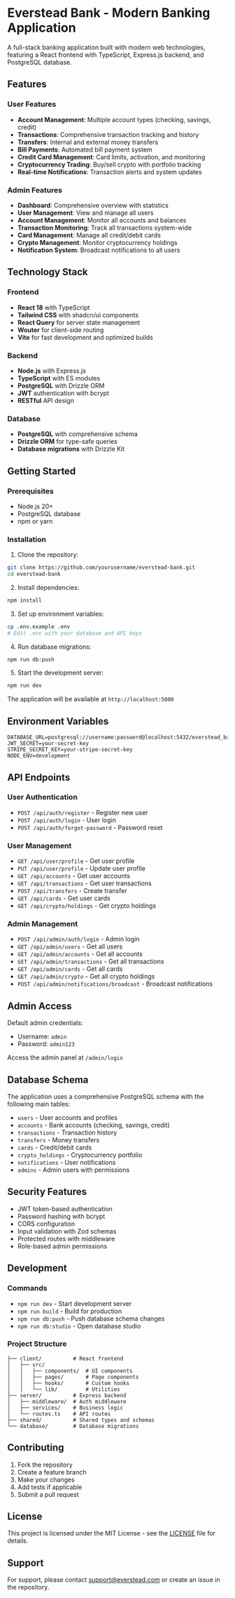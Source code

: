 # Everstead Bank - Modern Banking Application

A full-stack banking application built with modern web technologies, featuring a React frontend with TypeScript, Express.js backend, and PostgreSQL database.

## Features

### User Features
- **Account Management**: Multiple account types (checking, savings, credit)
- **Transactions**: Comprehensive transaction tracking and history
- **Transfers**: Internal and external money transfers
- **Bill Payments**: Automated bill payment system
- **Credit Card Management**: Card limits, activation, and monitoring
- **Cryptocurrency Trading**: Buy/sell crypto with portfolio tracking
- **Real-time Notifications**: Transaction alerts and system updates

### Admin Features
- **Dashboard**: Comprehensive overview with statistics
- **User Management**: View and manage all users
- **Account Management**: Monitor all accounts and balances
- **Transaction Monitoring**: Track all transactions system-wide
- **Card Management**: Manage all credit/debit cards
- **Crypto Management**: Monitor cryptocurrency holdings
- **Notification System**: Broadcast notifications to all users

## Technology Stack

### Frontend
- **React 18** with TypeScript
- **Tailwind CSS** with shadcn/ui components
- **React Query** for server state management
- **Wouter** for client-side routing
- **Vite** for fast development and optimized builds

### Backend
- **Node.js** with Express.js
- **TypeScript** with ES modules
- **PostgreSQL** with Drizzle ORM
- **JWT** authentication with bcrypt
- **RESTful** API design

### Database
- **PostgreSQL** with comprehensive schema
- **Drizzle ORM** for type-safe queries
- **Database migrations** with Drizzle Kit

## Getting Started

### Prerequisites
- Node.js 20+
- PostgreSQL database
- npm or yarn

### Installation

1. Clone the repository:
```bash
git clone https://github.com/yourusername/everstead-bank.git
cd everstead-bank
```

2. Install dependencies:
```bash
npm install
```

3. Set up environment variables:
```bash
cp .env.example .env
# Edit .env with your database and API keys
```

4. Run database migrations:
```bash
npm run db:push
```

5. Start the development server:
```bash
npm run dev
```

The application will be available at `http://localhost:5000`

## Environment Variables

```env
DATABASE_URL=postgresql://username:password@localhost:5432/everstead_bank
JWT_SECRET=your-secret-key
STRIPE_SECRET_KEY=your-stripe-secret-key
NODE_ENV=development
```

## API Endpoints

### User Authentication
- `POST /api/auth/register` - Register new user
- `POST /api/auth/login` - User login
- `POST /api/auth/forgot-password` - Password reset

### User Management
- `GET /api/user/profile` - Get user profile
- `PUT /api/user/profile` - Update user profile
- `GET /api/accounts` - Get user accounts
- `GET /api/transactions` - Get user transactions
- `POST /api/transfers` - Create transfer
- `GET /api/cards` - Get user cards
- `GET /api/crypto/holdings` - Get crypto holdings

### Admin Management
- `POST /api/admin/auth/login` - Admin login
- `GET /api/admin/users` - Get all users
- `GET /api/admin/accounts` - Get all accounts
- `GET /api/admin/transactions` - Get all transactions
- `GET /api/admin/cards` - Get all cards
- `GET /api/admin/crypto` - Get all crypto holdings
- `POST /api/admin/notifications/broadcast` - Broadcast notifications

## Admin Access

Default admin credentials:
- Username: `admin`
- Password: `admin123`

Access the admin panel at `/admin/login`

## Database Schema

The application uses a comprehensive PostgreSQL schema with the following main tables:
- `users` - User accounts and profiles
- `accounts` - Bank accounts (checking, savings, credit)
- `transactions` - Transaction history
- `transfers` - Money transfers
- `cards` - Credit/debit cards
- `crypto_holdings` - Cryptocurrency portfolio
- `notifications` - User notifications
- `admins` - Admin users with permissions

## Security Features

- JWT token-based authentication
- Password hashing with bcrypt
- CORS configuration
- Input validation with Zod schemas
- Protected routes with middleware
- Role-based admin permissions

## Development

### Commands
- `npm run dev` - Start development server
- `npm run build` - Build for production
- `npm run db:push` - Push database schema changes
- `npm run db:studio` - Open database studio

### Project Structure
```
├── client/          # React frontend
│   ├── src/
│   │   ├── components/  # UI components
│   │   ├── pages/       # Page components
│   │   ├── hooks/       # Custom hooks
│   │   └── lib/         # Utilities
├── server/          # Express backend
│   ├── middleware/  # Auth middleware
│   ├── services/    # Business logic
│   └── routes.ts    # API routes
├── shared/          # Shared types and schemas
└── database/        # Database migrations
```

## Contributing

1. Fork the repository
2. Create a feature branch
3. Make your changes
4. Add tests if applicable
5. Submit a pull request

## License

This project is licensed under the MIT License - see the [LICENSE](LICENSE) file for details.

## Support

For support, please contact [support@everstead.com](mailto:support@everstead.com) or create an issue in the repository.